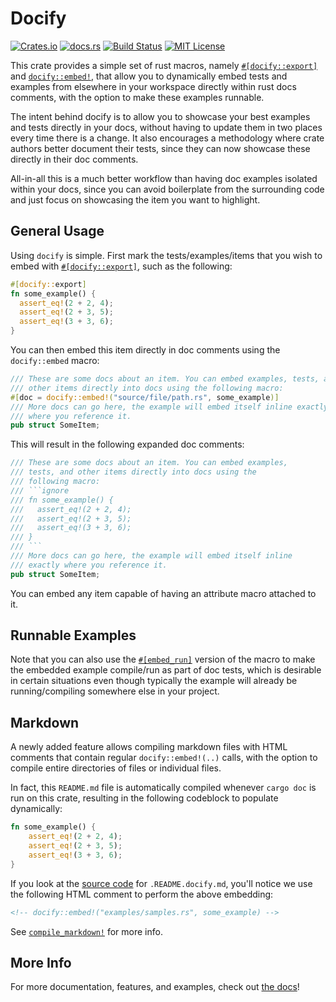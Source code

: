 # Docify

[![Crates.io](https://img.shields.io/crates/v/docify)](https://crates.io/crates/docify)
[![docs.rs](https://img.shields.io/docsrs/docify?label=docs)](https://docs.rs/docify/latest/docify/)
[![Build Status](https://img.shields.io/github/actions/workflow/status/sam0x17/docify/ci.yaml)](https://github.com/sam0x17/docify/actions/workflows/ci.yaml?query=branch%3Amain)
[![MIT License](https://img.shields.io/github/license/sam0x17/docify)](https://github.com/sam0x17/docify/blob/main/LICENSE)

This crate provides a simple set of rust macros, namely
[`#[docify::export]`](https://docs.rs/docify/latest/docify/attr.export.html) and
[`docify::embed!`](https://docs.rs/docify/latest/docify/macro.embed.html), that allow you to
dynamically embed tests and examples from elsewhere in your workspace directly within rust docs
comments, with the option to make these examples runnable.

The intent behind docify is to allow you to showcase your best examples and tests directly in
your docs, without having to update them in two places every time there is a change. It also
encourages a methodology where crate authors better document their tests, since they can now
showcase these directly in their doc comments.

All-in-all this is a much better workflow than having doc examples isolated within your docs,
since you can avoid boilerplate from the surrounding code and just focus on showcasing the item
you want to highlight.

## General Usage

Using `docify` is simple. First mark the tests/examples/items that you wish to embed with
[`#[docify::export]`](https://docs.rs/docify/latest/docify/attr.export.html), such as the
following:

```rust
#[docify::export]
fn some_example() {
  assert_eq!(2 + 2, 4);
  assert_eq!(2 + 3, 5);
  assert_eq!(3 + 3, 6);
}
```

You can then embed this item directly in doc comments using the `docify::embed` macro:

```rust
/// These are some docs about an item. You can embed examples, tests, and
/// other items directly into docs using the following macro:
#[doc = docify::embed!("source/file/path.rs", some_example)]
/// More docs can go here, the example will embed itself inline exactly
/// where you reference it.
pub struct SomeItem;
```

This will result in the following expanded doc comments:

```rust
/// These are some docs about an item. You can embed examples,
/// tests, and other items directly into docs using the
/// following macro:
/// ```ignore
/// fn some_example() {
///   assert_eq!(2 + 2, 4);
///   assert_eq!(2 + 3, 5);
///   assert_eq!(3 + 3, 6);
/// }
/// ```
/// More docs can go here, the example will embed itself inline
/// exactly where you reference it.
pub struct SomeItem;
```

You can embed any item capable of having an attribute macro attached to it.

## Runnable Examples

Note that you can also use the
[`#[embed_run]`](https://docs.rs/docify/latest/docify/macro.embed_run.html) version of the
macro to make the embedded example compile/run as part of doc tests, which is desirable in
certain situations even though typically the example will already be running/compiling
somewhere else in your project.

## Markdown

A newly added feature allows compiling markdown files with HTML comments
that contain regular `docify::embed!(..)` calls, with the option to compile entire directories
of files or individual files.

In fact, this `README.md` file is automatically compiled whenever `cargo doc` is run on this
crate, resulting in the following codeblock to populate dynamically:

```rust
fn some_example() {
    assert_eq!(2 + 2, 4);
    assert_eq!(2 + 3, 5);
    assert_eq!(3 + 3, 6);
}
```

If you look at the [source
code](https://raw.githubusercontent.com/sam0x17/docify/main/.README.docify.md) for
`.README.docify.md`, you'll notice we use the following HTML comment to perform the above
embedding:

```markdown
<!-- docify::embed!("examples/samples.rs", some_example) -->
```

See [`compile_markdown!`](https://docs.rs/docify/latest/docify/macro.compile_markdown.html) for more info.

## More Info

For more documentation, features, and examples, check out [the docs](https://docs.rs/docify)!
